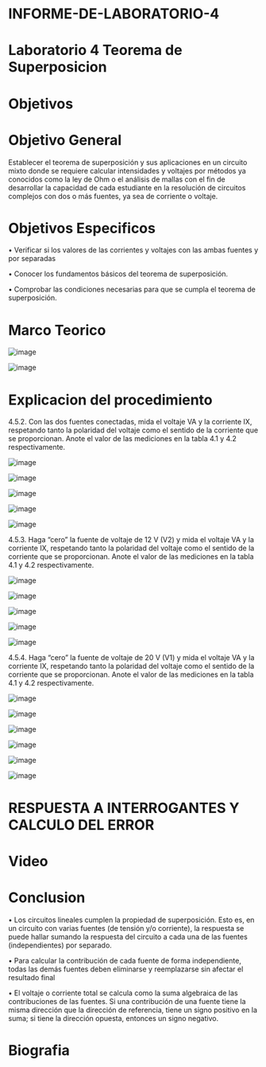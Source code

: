 # INFORME-DE-LABORATORIO-4

# Laboratorio 4 Teorema de Superposicion

# Objetivos 

# Objetivo General

Establecer el teorema de superposición y sus aplicaciones en un circuito mixto donde se requiere calcular intensidades y voltajes por métodos ya conocidos como la ley de Ohm o el análisis de mallas con el fin de desarrollar la capacidad de cada estudiante en la resolución de circuitos complejos con dos o más fuentes, ya sea de corriente o voltaje.


# Objetivos Especificos

•	Verificar si los valores de las corrientes y voltajes con las ambas fuentes y por separadas 

•	Conocer los fundamentos básicos del teorema de superposición.

•	Comprobar las condiciones necesarias para que se cumpla el teorema de superposición.



# Marco Teorico


![image](https://user-images.githubusercontent.com/84412132/125726524-314db7eb-566e-48a0-83a7-a31438c0fbcd.png)



![image](https://user-images.githubusercontent.com/84412132/125728002-e470f152-b4d4-425d-aafe-9deaf8705f59.png)
 
 
 

#  Explicacion del procedimiento

4.5.2. Con las dos fuentes conectadas, mida el voltaje VA y la corriente IX, respetando tanto la polaridad del voltaje como el sentido de la corriente que se proporcionan. Anote el valor de las mediciones en la tabla 4.1 y 4.2 respectivamente. 

![image](https://user-images.githubusercontent.com/84585835/125898183-b5219156-a929-4f0f-a993-bdcadde36d56.png)

![image](https://user-images.githubusercontent.com/84585835/125898229-1f629f19-dff3-4cab-a49c-d57b665a34d8.png)

![image](https://user-images.githubusercontent.com/84585835/125898355-83dc90b8-7924-4a75-9b12-354d669851c7.png)

![image](https://user-images.githubusercontent.com/84585835/125898474-512e462b-e590-40ea-a2ef-98b81f9d830b.png)

![image](https://user-images.githubusercontent.com/84585835/125899899-f0a2b500-3410-4613-83a2-9bcb51b108e8.png)

4.5.3. Haga “cero” la fuente de voltaje de 12 V (V2) y mida el voltaje VA y la corriente IX, respetando tanto la polaridad del voltaje como el sentido de la corriente que se proporcionan. Anote el valor de las mediciones en la tabla 4.1 y 4.2 respectivamente.

![image](https://user-images.githubusercontent.com/84585835/125898568-3f08c9c1-28ef-4e8e-815c-0feecdb8f34e.png)

![image](https://user-images.githubusercontent.com/84585835/125898525-7a8c70b8-79dd-44c3-a031-5a485b7a85bd.png)

![image](https://user-images.githubusercontent.com/84585835/125898605-3d6a79f9-afca-4612-a8f8-5d0ccaa49bef.png)

![image](https://user-images.githubusercontent.com/84585835/125900260-6b6659c0-d3be-4894-8f0c-f1a9c9b36145.png)

![image](https://user-images.githubusercontent.com/84585835/125900328-a58265aa-1424-4e3a-bcf8-9f9a02de95be.png)

4.5.4. Haga “cero” la fuente de voltaje de 20 V (V1) y mida el voltaje VA y la corriente IX, respetando tanto la polaridad del voltaje como el sentido de la corriente que se proporcionan. Anote el valor de las mediciones en la tabla 4.1 y 4.2 respectivamente.

![image](https://user-images.githubusercontent.com/84585835/125898735-13efa1e9-7829-44a1-a501-fa305761f7dc.png)

![image](https://user-images.githubusercontent.com/84585835/125898778-34274ab5-1a25-4c61-bdee-5637fed60589.png)

![image](https://user-images.githubusercontent.com/84585835/125898798-0cf27a5e-c7cb-4104-bb5a-2c30ca44e975.png)


![image](https://user-images.githubusercontent.com/84585835/125900187-f00c4e01-a5cf-42e8-b54b-58a93b620982.png)

![image](https://user-images.githubusercontent.com/84585835/125901601-76e6a72d-3677-4710-af29-8dcaab09d2a6.png)

![image](https://user-images.githubusercontent.com/84585835/125900832-74282e86-0caf-4704-babd-0f5f246de684.png)


# RESPUESTA A INTERROGANTES Y CALCULO DEL ERROR



# Video



# Conclusion


•	Los circuitos lineales cumplen la propiedad de superposición. Esto es, en un circuito con varias fuentes (de tensión y/o corriente), la respuesta se puede hallar sumando la respuesta del circuito a cada una de las fuentes (independientes) por separado.

•	Para calcular la contribución de cada fuente de forma independiente, todas las demás fuentes deben eliminarse y reemplazarse sin afectar el resultado final


•	El voltaje o corriente total se calcula como la suma algebraica de las contribuciones de las fuentes. Si una contribución de una fuente tiene la misma dirección que la dirección de referencia, tiene un signo positivo en la suma; si tiene la dirección opuesta, entonces un signo negativo.




# Biografia


